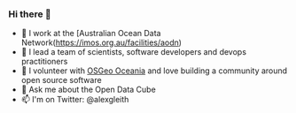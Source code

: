 ### Hi there 👋

- 🔭 I work at the [Australian Ocean Data Network(https://imos.org.au/facilities/aodn)
- 🌱 I lead a team of scientists, software developers and devops practitioners
- 👯 I volunteer with [OSGeo Oceania](https://osgeo-oceania.org/) and love building a community around open source software
- 💬 Ask me about the Open Data Cube
- 📫 I'm on Twitter: @alexgleith
